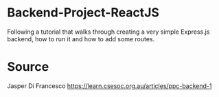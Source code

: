 # Backend-Project-ReactJS
Following a tutorial that walks through creating a very simple Express.js backend, how to run it and how to add some routes.
# Source
Jasper Di Francesco
https://learn.csesoc.org.au/articles/ppc-backend-1
